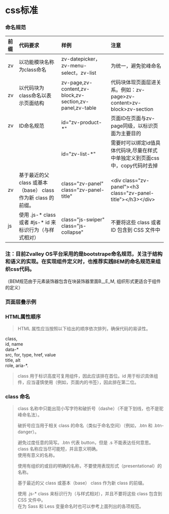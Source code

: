 # css标准

### 命名规范

| 前缀 | 代码要求 | 样例 | 注意 |
| :--- | :--- | :--- | :--- |
| zv | 以功能模块名称为class命名 | zv-datepicker，zv-menu-select，zv-list | 为统一，避免驼峰命名 |
| zv | 以代码块为class命名以表示页面结构 | zv-page,zv-content,zv-block,zv-section,zv-panel,zv-table | 代码块体现页面层进关系。例如：zv-page&gt;zv-content&gt;zv-block&gt;zv-section |
| zv | ID命名规范 | id="zv-product-\*" | 页面ID在页面与zv-page同级，以标识页面为主要目的 |
|  |  | id="zv-list-\*" | 需要时可以绑定id值具体代码块,尽量在样式中单独定义到页面css中，copy代码时去掉 |
| zv | 基于最近的父 class 或基本（base） class 作为新 class 的前缀。 | class="zv-panel" class="zv-panel-title" | &lt;div class="zv-panel"&gt;&lt;h3 class="zv-panel-title"&gt;&lt;/h3&gt;&lt;/div&gt; |
| js | 使用 .js-\* class 或者 \#js-\* id 来标识行为（与样式相对） | class="js-swiper" class="js-collapse" | 不要将这些 class 或者 ID 包含到 CSS 文件中 |

### 注：目前Zvalley OS平台采用的是bootstrape命名规范，关注于结构和语义的实现。在实现组件定义时，也推荐实践BEM的命名规范来组织css代码。

（BEM规范由于元素装饰器包含在块装饰器里面B\_\_E\_M, 组织形式更适合于组件的定义）

### 页面层叠示例

### HTML属性顺序

> HTML 属性应当按照以下给出的顺序依次排列，确保代码的易读性。

class,  
id, name  
data-\*  
src, for, type, href, value  
title, alt  
role, aria-\*.

> class 用于标识高度可复用组件，因此应该排在首位。id 用于标识具体组件，应当谨慎使用（例如，页面内的书签），因此排在第二位。

### **class 命名**

> class 名称中只能出现小写字符和破折号（dashe）（不是下划线，也不是驼峰命名法）。
>
> 破折号应当用于相关 class 的命名（类似于命名空间）（例如，.btn 和 .btn-danger）。
>
> 避免过度任意的简写。.btn 代表 button，但是 .s 不能表达任何意思。  
> class 名称应当尽可能短，并且意义明确。  
> 使用有意义的名称。
>
> 使用有组织的或目的明确的名称，不要使用表现形式（presentational）的名称。
>
> 基于最近的父 class 或基本（base） class 作为新 class 的前缀。
>
> 使用 .js-\* class 来标识行为（与样式相对），并且不要将这些 class 包含到 CSS 文件中。  
> 在为 Sass 和 Less 变量命名时也可以参考上面列出的各项规范。



